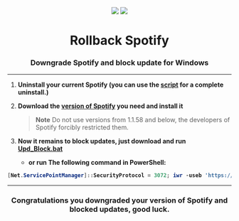 <p align="center">
      <a href="https://t.me/SpotxCommunity"><img src="https://cdn.statically.io/gh/amd64fox/SpotX/main/.github/Pic/Shields/SpotX_Community.svg"></a>
      <a href="https://cutt.ly/8EH6NuH"><img src="https://cdn.statically.io/gh/amd64fox/Rollback-Spotify/main/.github/Pic/Shields/excel.svg"></a>
      </p>
<center>
    <h1 align="center">Rollback Spotify</h1>
    <h3 align="center">Downgrade Spotify and block update for Windows</h3>
</center>

***

1. <strong> Uninstall your current Spotify (you can use the [script](https://github.com/amd64fox/Uninstall-Spotify) for a complete uninstall.)</strong> 
2. <strong> Download the [version of Spotify](https://cutt.ly/8EH6NuH) you need and install it</strong>
   >**Note** 
Do not use versions from 1.1.58 and below, the developers of Spotify forcibly restricted them.

3. <strong> Now it remains to block updates, just download and run [Upd_Block.bat](https://raw.githack.com/amd64fox/Rollback-Spotify/main/Upd_Block.bat)
    - or run The following command in PowerShell:
```ps1
[Net.ServicePointManager]::SecurityProtocol = 3072; iwr -useb 'https://cdn.statically.io/gh/amd64fox/Rollback-Spotify/main/Upd_Block.ps1' | iex
```

***

<center>
  <h3 align="center"> Congratulations you downgraded your version of Spotify and blocked updates, good luck.</h3>
</center>